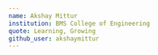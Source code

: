 ```yaml
---
name: Akshay Mittur
institution: BMS College of Engineering
quote: Learning, Growing
github_user: akshaymittur
---
```

